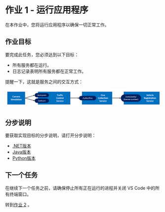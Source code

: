 # 作业 1 - 运行应用程序

在本作业中，您将运行应用程序以确保一切正常工作。

## 作业目标

要完成此任务，您必须达到以下目标：

- 所有服务都在运行。
- 日志记录表明所有服务都在正常工作。

提醒一下，这就是服务之间的交互方式：


<img src="../img/services.png" style="zoom: 67%;">

## 分步说明

要获取实现目标的分步说明，请打开分步说明：

- [.NET版本](step-by-step.md)
- [Java版本](step-by-step-java.md)
- [Python版本](step-by-step-python.md)

## 下一个任务

在继续下一个任务之前，请确保停止所有正在运行的进程并关闭 VS Code 中的所有终端窗口。

转到[作业 2](../Assignment02/README.md) 。
